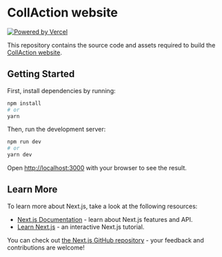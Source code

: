 # CollAction website

[![Powered by Vercel](https://raw.githubusercontent.com/CollActionteam/website/main/public/powered-by-vercel.svg)](https://vercel.com?utm_source=powered-by-vercel)

This repository contains the source code and assets required to build the [CollAction website](https://www.collaction.org/).

## Getting Started

First, install dependencies by running:

```bash
npm install
# or
yarn
```

Then, run the development server:

```bash
npm run dev
# or
yarn dev
```

Open [http://localhost:3000](http://localhost:3000) with your browser to see the result.

## Learn More

To learn more about Next.js, take a look at the following resources:

- [Next.js Documentation](https://nextjs.org/docs) - learn about Next.js features and API.
- [Learn Next.js](https://nextjs.org/learn) - an interactive Next.js tutorial.

You can check out [the Next.js GitHub repository](https://github.com/vercel/next.js/) - your feedback and contributions are welcome!
